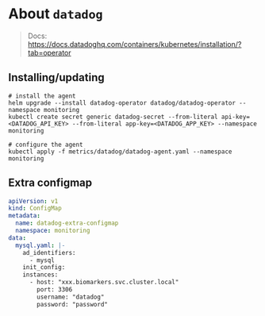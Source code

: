 About `datadog`
===
> Docs: https://docs.datadoghq.com/containers/kubernetes/installation/?tab=operator

Installing/updating
---

```shell
# install the agent
helm upgrade --install datadog-operator datadog/datadog-operator --namespace monitoring
kubectl create secret generic datadog-secret --from-literal api-key=<DATADOG_API_KEY> --from-literal app-key=<DATADOG_APP_KEY> --namespace monitoring

# configure the agent
kubectl apply -f metrics/datadog/datadog-agent.yaml --namespace monitoring
```

Extra configmap
---

```yaml
apiVersion: v1
kind: ConfigMap
metadata:
  name: datadog-extra-configmap
  namespace: monitoring
data:
  mysql.yaml: |-
    ad_identifiers:
      - mysql
    init_config:
    instances:
      - host: "xxx.biomarkers.svc.cluster.local"
        port: 3306
        username: "datadog"
        password: "password"
```